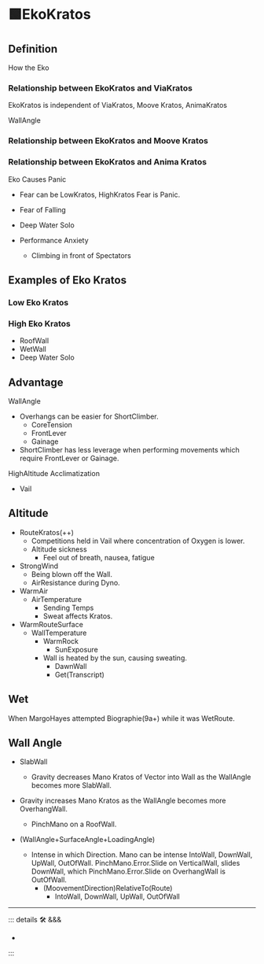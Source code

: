# 🟩<ekos>EkoKratos</ekos>

## Definition

How the Eko

### Relationship between EkoKratos and ViaKratos

EkoKratos is independent of ViaKratos, Moove Kratos, AnimaKratos

WallAngle

### Relationship between EkoKratos and Moove Kratos

### Relationship between EkoKratos and Anima Kratos

Eko Causes Panic

- Fear can be LowKratos, HighKratos Fear is Panic.
- Fear of Falling
- Deep Water Solo

- Performance Anxiety
    - Climbing in front of Spectators

## Examples of Eko Kratos

### Low Eko Kratos

### High Eko Kratos

- RoofWall
- WetWall
- Deep Water Solo

## Advantage

WallAngle

- Overhangs can be easier for ShortClimber.
    - CoreTension
    - FrontLever
    - Gainage
- ShortClimber has less leverage when performing movements which require FrontLever or Gainage.

HighAltitude Acclimatization

- Vail

## Altitude

- RouteKratos(++)
    - Competitions held in Vail where concentration of Oxygen is lower.
    - Altitude sickness
        - Feel out of breath, nausea, fatigue
- StrongWind
    - Being blown off the Wall.
    - AirResistance during Dyno.
- WarmAir
    - AirTemperature
        - Sending Temps
        - Sweat affects Kratos.
- WarmRouteSurface
    - WallTemperature
        - WarmRock
            - SunExposure
        - Wall is heated by the sun, causing sweating.
            - DawnWall
            - Get(Transcript)

## Wet

When MargoHayes attempted Biographie(9a+) while it was WetRoute.

## Wall Angle

- SlabWall
    - Gravity decreases Mano Kratos of Vector into Wall as the WallAngle becomes more SlabWall.
- Gravity increases Mano Kratos as the WallAngle becomes more OverhangWall.
    - PinchMano on a RoofWall.

- (WallAngle+SurfaceAngle+LoadingAngle)
    - Intense in which Direction. Mano can be intense IntoWall, DownWall, UpWall, OutOfWall. PinchMano.Error.Slide on VerticalWall, slides DownWall, which PinchMano.Error.Slide on OverhangWall is OutOfWall.
        - (MoovementDirection)RelativeTo(Route)
            - IntoWall, DownWall, UpWall, OutOfWall

---

<!-- =================================================== -->
<!-- =================================================== -->
<!-- =================================================== -->
<!-- =================================================== -->
<!-- =================================================== -->
::: details 🛠 <dev>&&&</dev>

-

:::
